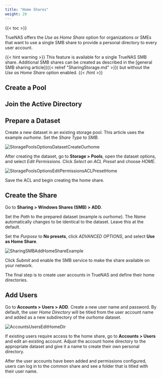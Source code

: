 ```yaml
---
title: "Home Shares"
weight: 20
---
```


{{< toc >}}

TrueNAS offers the *Use as Home Share* option for organizations or SMEs that want to use a single SMB share to provide a personal directory to every user account.

{{< hint warning >}}
This feature is available for a single TrueNAS SMB share. Additional SMB shares can be created as described in the [general SMB sharing article]({{< relref "SharingStorage.md" >}}) but without the *Use as Home Share* option enabled.
{{< /hint >}}

## Create a Pool

## Join the Active Directory

## Prepare a Dataset

Create a new dataset in an existing storage pool.
This article uses the example *ourhome*.
Set the *Share Type* to *SMB*.

![StoragePoolsOptionsDatasetCreateOurhome](/images/CORE/12.0/StoragePoolsOptionsDatasetCreateOurhome.jpg "Creating the SMB Dataset")

After creating the dataset, go to **Storage > Pools**, open the dataset options, and select *Edit Permissions*.
Click *Select an ACL Preset* and choose *HOME*.

![StoragePoolsOptionsEditPermissionsACLPresetHome](/images/CORE/12.0/StoragePoolsOptionsEditPermissionsACLPresetHome.png "Set the Home ACL Preset")

Save the ACL and begin creating the home share.

## Create the Share

Go to **Sharing > Windows Shares (SMB) > ADD**. 

Set the *Path* to the prepared dataset (example is *ourhome*). The *Name* automatically changes to be identical to the dataset. Leave this at the default.

Set the *Purpose* to **No presets**, click *ADVANCED OPTIONS*, and select **Use as Home Share**. 

![SharingSMBAddHomeShareExample](/images/CORE/12.0/SharingSMBAddHomeShareExample.png "Example Home Share")

Click *Submit* and enable the SMB service to make the share available on your network.

The final step is to create user accounts in TrueNAS and define their home directories.

## Add Users

Go to **Accounts > Users > ADD**. Create a new user name and password. By default, the user *Home Directory* will be titled from the user account name and added as a new subdirectory of the *ourhome* dataset.

![AccountsUsersEditHomeDir](/images/CORE/12.0/AccountsUsersEditHomeDir.png "Editing a User's Home Directory")

If existing users require access to the home share, go to **Accounts > Users** and edit an existing account.
Adjust the account home directory to the appropriate dataset and give it a name to create their own personal directory.

After the user accounts have been added and permissions configured, users can log in to the common share and see a folder that is titled with their user name.
